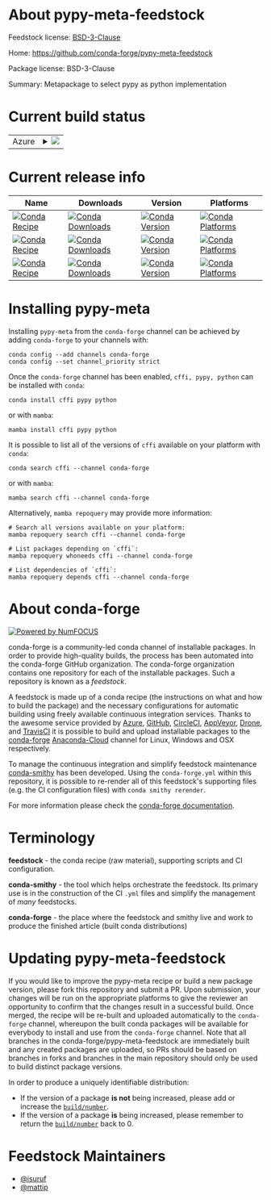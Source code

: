 About pypy-meta-feedstock
=========================

Feedstock license: [BSD-3-Clause](https://github.com/conda-forge/pypy-meta-feedstock/blob/main/LICENSE.txt)

Home: https://github.com/conda-forge/pypy-meta-feedstock

Package license: BSD-3-Clause

Summary: Metapackage to select pypy as python implementation

Current build status
====================


<table>
    
  <tr>
    <td>Azure</td>
    <td>
      <details>
        <summary>
          <a href="https://dev.azure.com/conda-forge/feedstock-builds/_build/latest?definitionId=9205&branchName=main">
            <img src="https://dev.azure.com/conda-forge/feedstock-builds/_apis/build/status/pypy-meta-feedstock?branchName=main">
          </a>
        </summary>
        <table>
          <thead><tr><th>Variant</th><th>Status</th></tr></thead>
          <tbody><tr>
              <td>linux_64_python_version3.8.16version7.3.11</td>
              <td>
                <a href="https://dev.azure.com/conda-forge/feedstock-builds/_build/latest?definitionId=9205&branchName=main">
                  <img src="https://dev.azure.com/conda-forge/feedstock-builds/_apis/build/status/pypy-meta-feedstock?branchName=main&jobName=linux&configuration=linux%20linux_64_python_version3.8.16version7.3.11" alt="variant">
                </a>
              </td>
            </tr><tr>
              <td>linux_64_python_version3.9.17version7.3.12</td>
              <td>
                <a href="https://dev.azure.com/conda-forge/feedstock-builds/_build/latest?definitionId=9205&branchName=main">
                  <img src="https://dev.azure.com/conda-forge/feedstock-builds/_apis/build/status/pypy-meta-feedstock?branchName=main&jobName=linux&configuration=linux%20linux_64_python_version3.9.17version7.3.12" alt="variant">
                </a>
              </td>
            </tr><tr>
              <td>linux_aarch64_python_version3.8.16version7.3.11</td>
              <td>
                <a href="https://dev.azure.com/conda-forge/feedstock-builds/_build/latest?definitionId=9205&branchName=main">
                  <img src="https://dev.azure.com/conda-forge/feedstock-builds/_apis/build/status/pypy-meta-feedstock?branchName=main&jobName=linux&configuration=linux%20linux_aarch64_python_version3.8.16version7.3.11" alt="variant">
                </a>
              </td>
            </tr><tr>
              <td>linux_aarch64_python_version3.9.17version7.3.12</td>
              <td>
                <a href="https://dev.azure.com/conda-forge/feedstock-builds/_build/latest?definitionId=9205&branchName=main">
                  <img src="https://dev.azure.com/conda-forge/feedstock-builds/_apis/build/status/pypy-meta-feedstock?branchName=main&jobName=linux&configuration=linux%20linux_aarch64_python_version3.9.17version7.3.12" alt="variant">
                </a>
              </td>
            </tr><tr>
              <td>linux_ppc64le_python_version3.8.16version7.3.11</td>
              <td>
                <a href="https://dev.azure.com/conda-forge/feedstock-builds/_build/latest?definitionId=9205&branchName=main">
                  <img src="https://dev.azure.com/conda-forge/feedstock-builds/_apis/build/status/pypy-meta-feedstock?branchName=main&jobName=linux&configuration=linux%20linux_ppc64le_python_version3.8.16version7.3.11" alt="variant">
                </a>
              </td>
            </tr><tr>
              <td>linux_ppc64le_python_version3.9.17version7.3.12</td>
              <td>
                <a href="https://dev.azure.com/conda-forge/feedstock-builds/_build/latest?definitionId=9205&branchName=main">
                  <img src="https://dev.azure.com/conda-forge/feedstock-builds/_apis/build/status/pypy-meta-feedstock?branchName=main&jobName=linux&configuration=linux%20linux_ppc64le_python_version3.9.17version7.3.12" alt="variant">
                </a>
              </td>
            </tr><tr>
              <td>osx_64_python_version3.8.16version7.3.11</td>
              <td>
                <a href="https://dev.azure.com/conda-forge/feedstock-builds/_build/latest?definitionId=9205&branchName=main">
                  <img src="https://dev.azure.com/conda-forge/feedstock-builds/_apis/build/status/pypy-meta-feedstock?branchName=main&jobName=osx&configuration=osx%20osx_64_python_version3.8.16version7.3.11" alt="variant">
                </a>
              </td>
            </tr><tr>
              <td>osx_64_python_version3.9.17version7.3.12</td>
              <td>
                <a href="https://dev.azure.com/conda-forge/feedstock-builds/_build/latest?definitionId=9205&branchName=main">
                  <img src="https://dev.azure.com/conda-forge/feedstock-builds/_apis/build/status/pypy-meta-feedstock?branchName=main&jobName=osx&configuration=osx%20osx_64_python_version3.9.17version7.3.12" alt="variant">
                </a>
              </td>
            </tr><tr>
              <td>win_64_python_version3.8.16version7.3.11</td>
              <td>
                <a href="https://dev.azure.com/conda-forge/feedstock-builds/_build/latest?definitionId=9205&branchName=main">
                  <img src="https://dev.azure.com/conda-forge/feedstock-builds/_apis/build/status/pypy-meta-feedstock?branchName=main&jobName=win&configuration=win%20win_64_python_version3.8.16version7.3.11" alt="variant">
                </a>
              </td>
            </tr><tr>
              <td>win_64_python_version3.9.17version7.3.12</td>
              <td>
                <a href="https://dev.azure.com/conda-forge/feedstock-builds/_build/latest?definitionId=9205&branchName=main">
                  <img src="https://dev.azure.com/conda-forge/feedstock-builds/_apis/build/status/pypy-meta-feedstock?branchName=main&jobName=win&configuration=win%20win_64_python_version3.9.17version7.3.12" alt="variant">
                </a>
              </td>
            </tr>
          </tbody>
        </table>
      </details>
    </td>
  </tr>
</table>

Current release info
====================

| Name | Downloads | Version | Platforms |
| --- | --- | --- | --- |
| [![Conda Recipe](https://img.shields.io/badge/recipe-cffi-green.svg)](https://anaconda.org/conda-forge/cffi) | [![Conda Downloads](https://img.shields.io/conda/dn/conda-forge/cffi.svg)](https://anaconda.org/conda-forge/cffi) | [![Conda Version](https://img.shields.io/conda/vn/conda-forge/cffi.svg)](https://anaconda.org/conda-forge/cffi) | [![Conda Platforms](https://img.shields.io/conda/pn/conda-forge/cffi.svg)](https://anaconda.org/conda-forge/cffi) |
| [![Conda Recipe](https://img.shields.io/badge/recipe-pypy-green.svg)](https://anaconda.org/conda-forge/pypy) | [![Conda Downloads](https://img.shields.io/conda/dn/conda-forge/pypy.svg)](https://anaconda.org/conda-forge/pypy) | [![Conda Version](https://img.shields.io/conda/vn/conda-forge/pypy.svg)](https://anaconda.org/conda-forge/pypy) | [![Conda Platforms](https://img.shields.io/conda/pn/conda-forge/pypy.svg)](https://anaconda.org/conda-forge/pypy) |
| [![Conda Recipe](https://img.shields.io/badge/recipe-python-green.svg)](https://anaconda.org/conda-forge/python) | [![Conda Downloads](https://img.shields.io/conda/dn/conda-forge/python.svg)](https://anaconda.org/conda-forge/python) | [![Conda Version](https://img.shields.io/conda/vn/conda-forge/python.svg)](https://anaconda.org/conda-forge/python) | [![Conda Platforms](https://img.shields.io/conda/pn/conda-forge/python.svg)](https://anaconda.org/conda-forge/python) |

Installing pypy-meta
====================

Installing `pypy-meta` from the `conda-forge` channel can be achieved by adding `conda-forge` to your channels with:

```
conda config --add channels conda-forge
conda config --set channel_priority strict
```

Once the `conda-forge` channel has been enabled, `cffi, pypy, python` can be installed with `conda`:

```
conda install cffi pypy python
```

or with `mamba`:

```
mamba install cffi pypy python
```

It is possible to list all of the versions of `cffi` available on your platform with `conda`:

```
conda search cffi --channel conda-forge
```

or with `mamba`:

```
mamba search cffi --channel conda-forge
```

Alternatively, `mamba repoquery` may provide more information:

```
# Search all versions available on your platform:
mamba repoquery search cffi --channel conda-forge

# List packages depending on `cffi`:
mamba repoquery whoneeds cffi --channel conda-forge

# List dependencies of `cffi`:
mamba repoquery depends cffi --channel conda-forge
```


About conda-forge
=================

[![Powered by
NumFOCUS](https://img.shields.io/badge/powered%20by-NumFOCUS-orange.svg?style=flat&colorA=E1523D&colorB=007D8A)](https://numfocus.org)

conda-forge is a community-led conda channel of installable packages.
In order to provide high-quality builds, the process has been automated into the
conda-forge GitHub organization. The conda-forge organization contains one repository
for each of the installable packages. Such a repository is known as a *feedstock*.

A feedstock is made up of a conda recipe (the instructions on what and how to build
the package) and the necessary configurations for automatic building using freely
available continuous integration services. Thanks to the awesome service provided by
[Azure](https://azure.microsoft.com/en-us/services/devops/), [GitHub](https://github.com/),
[CircleCI](https://circleci.com/), [AppVeyor](https://www.appveyor.com/),
[Drone](https://cloud.drone.io/welcome), and [TravisCI](https://travis-ci.com/)
it is possible to build and upload installable packages to the
[conda-forge](https://anaconda.org/conda-forge) [Anaconda-Cloud](https://anaconda.org/)
channel for Linux, Windows and OSX respectively.

To manage the continuous integration and simplify feedstock maintenance
[conda-smithy](https://github.com/conda-forge/conda-smithy) has been developed.
Using the ``conda-forge.yml`` within this repository, it is possible to re-render all of
this feedstock's supporting files (e.g. the CI configuration files) with ``conda smithy rerender``.

For more information please check the [conda-forge documentation](https://conda-forge.org/docs/).

Terminology
===========

**feedstock** - the conda recipe (raw material), supporting scripts and CI configuration.

**conda-smithy** - the tool which helps orchestrate the feedstock.
                   Its primary use is in the construction of the CI ``.yml`` files
                   and simplify the management of *many* feedstocks.

**conda-forge** - the place where the feedstock and smithy live and work to
                  produce the finished article (built conda distributions)


Updating pypy-meta-feedstock
============================

If you would like to improve the pypy-meta recipe or build a new
package version, please fork this repository and submit a PR. Upon submission,
your changes will be run on the appropriate platforms to give the reviewer an
opportunity to confirm that the changes result in a successful build. Once
merged, the recipe will be re-built and uploaded automatically to the
`conda-forge` channel, whereupon the built conda packages will be available for
everybody to install and use from the `conda-forge` channel.
Note that all branches in the conda-forge/pypy-meta-feedstock are
immediately built and any created packages are uploaded, so PRs should be based
on branches in forks and branches in the main repository should only be used to
build distinct package versions.

In order to produce a uniquely identifiable distribution:
 * If the version of a package **is not** being increased, please add or increase
   the [``build/number``](https://docs.conda.io/projects/conda-build/en/latest/resources/define-metadata.html#build-number-and-string).
 * If the version of a package **is** being increased, please remember to return
   the [``build/number``](https://docs.conda.io/projects/conda-build/en/latest/resources/define-metadata.html#build-number-and-string)
   back to 0.

Feedstock Maintainers
=====================

* [@isuruf](https://github.com/isuruf/)
* [@mattip](https://github.com/mattip/)

